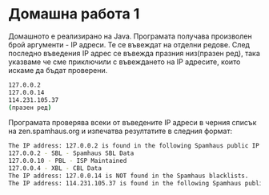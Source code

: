 # Домашна работа 1

Домашното е реализирано на Java.
Програмата получава произволен брой аргументи - IP адреси. Те се въвеждат на отделни редове. След последно въведения IP адрес се въвежда празния низ(празен ред), така указваме че сме приключили с въвеждането на IP адресите, които искаме да бъдат проверени.

```sh
127.0.0.2
127.0.0.14
114.231.105.37
(празен ред)
```

Програмата проверява всеки от въведените IP адреси в черния списък на zen.spamhaus.org и изпечатва резултатите в следния формат:
```sh
The IP address: 127.0.0.2 is found in the following Spamhaus public IP zone: 
127.0.0.2 - SBL - Spamhaus SBL Data
127.0.0.10 - PBL - ISP Maintained
127.0.0.4 - XBL - CBL Data
The IP address: 127.0.0.14 is NOT found in the Spamhaus blacklists.
The IP address: 114.231.105.37 is found in the following Spamhaus public IP zone: 127.0.0.11 - PBL - Spamhaus Maintained
```
